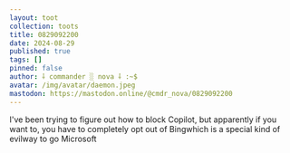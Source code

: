 ```yaml
---
layout: toot
collection: toots
title: 0829092200
date: 2024-08-29
published: true
tags: []
pinned: false
author: ⸸ commander ░ nova ⸸ :~$
avatar: /img/avatar/daemon.jpeg
mastodon: https://mastodon.online/@cmdr_nova/0829092200
---
```


I've been trying to figure out how to block Copilot, but apparently if you want to, you have to completely opt out of Bingwhich is a special kind of evilway to go Microsoft
